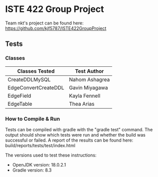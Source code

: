 # ISTE 422 Group Project

Team nkt's project can be found here: https://github.com/kjf5787/ISTE422GroupProject

## Tests

### Classes

| Classes Tested        | Test Author   |
| --------------------- | ------------- |
| CreateDDLMySQL        | Nahom Ashagrea|
| EdgeConvertCreateDDL  | Gavin Miyagawa|
| EdgeField             | Kayla Fennell |
| EdgeTable             | Thea Arias    |

### How to Compile & Run

Tests can be compiled with gradle with the "gradle test" command.
The output should show which tests were run and whether the build was successful or failed.
A report of the results can be found here: build/reports/tests/test/index.html 

The versions used to test these instructions: 
- OpenJDK version: 18.0.2.1 
- Gradle version: 8.3